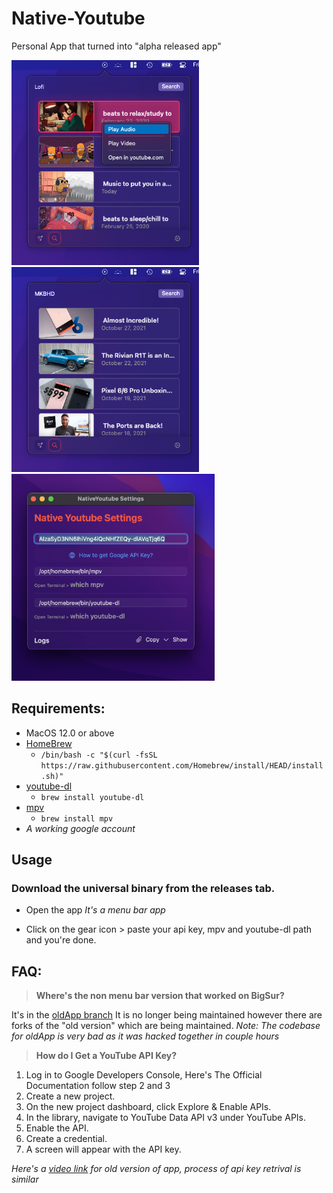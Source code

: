 # Native-Youtube
Personal App that turned into "alpha released app"

<img src="https://raw.githubusercontent.com/Aayush9029/Native-Youtube/main/ReadmeAssets/lofi.png" width='300px'> <img src="https://raw.githubusercontent.com/Aayush9029/Native-Youtube/main/ReadmeAssets/mkbhd.png" width='300px'> <img src="https://raw.githubusercontent.com/Aayush9029/Native-Youtube/main/ReadmeAssets/settings-image.png" width='325px'>

## Requirements:

- MacOS 12.0 or above
- [HomeBrew](https://brew.sh/)
  - ```/bin/bash -c "$(curl -fsSL https://raw.githubusercontent.com/Homebrew/install/HEAD/install.sh)"```
- [youtube-dl](https://formulae.brew.sh/formula/youtube-dl)
   - ```brew install youtube-dl```
- [mpv](https://formulae.brew.sh/cask/mpv)
  - ```brew install mpv```
- *A working google account*

## Usage
### Download the universal binary from the releases tab.
- Open the app *It's a menu bar app*

- Click on the gear icon > paste your api key, mpv and youtube-dl path and you're done.


## FAQ:

> **Where's the non menu bar version that worked on BigSur?**

It's in the [oldApp branch](https://github.com/Aayush9029/Native-Youtube/tree/OldApp)
It is no longer being maintained however there are forks of the "old version" which are being maintained.
*Note: The codebase for oldApp is very bad as it was hacked together in couple hours*

> **How do I Get a YouTube API Key?**
1. Log in to Google Developers Console, Here's The Official Documentation follow step 2 and 3
2. Create a new project.
3. On the new project dashboard, click Explore & Enable APIs.
4. In the library, navigate to YouTube Data API v3 under YouTube APIs.
5. Enable the API.
6. Create a credential.
7. A screen will appear with the API key.

*Here's a [video link](https://www.youtube.com/watch?v=WrFPERZb7uw) for old version of app, process of api key retrival is similar*
